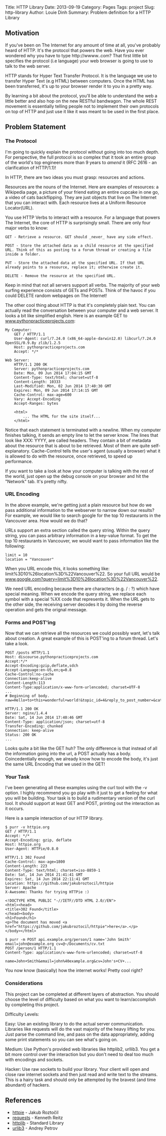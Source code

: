 Title: HTTP Library
Date: 2013-09-19
Category: Pages
Tags: project
Slug: http-library
Author: Louie Dinh
Summary: Problem definition for a HTTP Library

Motivation
----------

If you've been on The Internet for any amount of time at all, you've probably heard of HTTP. It's the protocol that powers the web.
Have you ever wondered why you have to type http://wwww.<insert your favourite website here>.com? That first little bit specifies
the protocol (i.e language) your web browser is going to use to talk to the web server. 

HTTP stands for Hyper Text Transfer Protocol. It is the language we use to transfer Hyper Text (e.g HTML) between computers. Once
the HTML has been transferred, it's up to your browser render it to you in a pretty way. 

By learning a bit about the protocol, you'll be able to understand the web a little better and also hop on the new RESTful bandwagon.
The whole REST movement is essentially telling people not to implement their own protocols on top of HTTP and just use it like
it was meant to be used in the first place. 


Problem Statement
-----------------

### The Protocol ###

I'm going to quickly explain the protocol without going into too much depth. For perspective, the full protocol is so complex that it took an entire group of the 
world's top engineers more than 9 years to _amend_ it (RFC 2616 - an clarification of HTTP/1.1)! 

In HTTP, there are two ideas you must grasp: resources and actions. 

Resources are the nouns of the Internet.  Here are examples of resources: a Wikipedia page, a picture of your friend eating an entire cupcake in one go, 
a video of cats backflipping. They are just objects that live on The Internet that you can interact with. Each resource lives at a Uniform Resource Locator(URL). 

You use HTTP Verbs to interact with a resource. For a language that powers The Internet, the core of HTTP is surprisingly small.
There are only four major verbs to know:

    GET - Retrieve a resource. GET should _never_ have any side effect. 

    POST - Store the attached data as a child resource at the specified URL. Think of this as posting to a forum thread or creating a file inside a folder.

    PUT - Store the attached data at the specified URL. If that URL already points to a resource, replace it; otherwise create it.

    DELETE - Remove the resource at the specified URL.

Keep in mind that not all servers support all verbs. The majority of your web surfing experience consists of GETs and POSTs.
Think of the havoc if you could DELETE random webpages on The Internet!

The other cool thing about HTTP is that it's completely plain text. You can actually read the conversation between your computer and a web server.
It looks a bit like simplified english. Here is an example GET to www.pythonpracticeprojects.com:

    My Computer:
        GET / HTTP/1.1
        User-Agent: curl/7.24.0 (x86_64-apple-darwin12.0) libcurl/7.24.0 OpenSSL/0.9.8y zlib/1.2.5
        Host: pythonpracticeprojects.com
        Accept: */*

    Web Server:
        HTTP/1.1 200 OK
        Server: pythonpracticeprojects.com
        Date: Mon, 09 Jun 2014 17:04:15 GMT
        Content-Type: text/html; charset=utf-8
        Content-Length: 10333
        Last-Modified: Mon, 02 Jun 2014 17:40:30 GMT
        Expires: Mon, 09 Jun 2014 17:14:15 GMT
        Cache-Control: max-age=600
        Vary: Accept-Encoding
        Accept-Ranges: bytes
        
        <html>
            ... The HTML for the site itself...
        </html>

Notice that each statement is terminated with a newline. When my computer finishes talking, it sends an empty line to let the server know.
The lines that look like XXX: YYYY, are called headers. They contain a bit of metadata about  the resource that is about to be
retrieved. Most of them are quite self-explanatory. Cache-Control tells the user's agent (usually a browser) what it is allowed to do
with the resource, once retrieved, to speed up performance. 

If you want to take a look at how your computer is talking with the rest of the world, just open up the debug console on your browser and 
hit the "Network" tab. It's pretty nifty.

### URL Encoding ###

In the above example, we're getting just a plain resource but how do we pass additional information to the webserver to narrow down our results? 
For example, we would like to search google for the top 10 restaurants in the Vancouver area. How would we do that?

URLs support an extra section called the query string. Within the query string, you can pass arbitrary information in a key-value format. 
To get the top 10 restaurants in Vancouver, we would want to pass information like the following:

    limit = 10
    location = "Vancouver"

When you URL encode this, it looks something like: limit%3D10%26location%3D%22Vancouver%22. So your full URL would be www.google.com?query=limit%3D10%26location%3D%22Vancouver%22.

We need URL encoding because there are characters (e.g. / : ?) which have special meaning. When we encode the query string, we replace each symbol with a special %XX code that represents it.
When the URL gets to the other side, the receiving server decodes it by doing the reverse operation and gets the orignal message. 

### Forms and POST'ing ###

Now that we can retrieve all the resources we could possibly want, let's talk about creation. A great example of this is POST'ing to a forum thread. Let's take a look.

    POST /posts HTTP/1.1
    Host: discourse.pythonpracticeprojects.com
    Accept:*/*
    Accept-Encoding:gzip,deflate,sdch
    Accept-Language:en-US,en;q=0.8
    Cache-Control:no-cache
    Connection:keep-alive
    Content-Length:113
    Content-Type:application/x-www-form-urlencoded; charset=UTF-8
    ...
    # Beginning of body.
    raw=Hello+to+this+wonderful+world!&topic_id=4&reply_to_post_number=&category=4&archetype=regular

    HTTP/1.1 200 OK
    Server: nginx/1.4.4
    Date: Sat, 14 Jun 2014 17:40:46 GMT
    Content-Type: application/json; charset=utf-8
    Transfer-Encoding: chunked
    Connection: keep-alive
    Status: 200 OK
    ...

Looks quite a bit like the GET huh? The only difference is that instead of all the information going into the url, a POST actually has a body. Coincedentially enough,
we already know how to encode the body, it's just the same URL Encoding that we used in the GET! 

### Your Task ###

I've been generating all these examples using the curl tool with the -v option. I highly recommend you go play with it just to get a feeling for what you
will be building. Your task is to build a rudimentary version of the curl tool. It should support at least GET and POST, printing out the interaction as it occurs.


Here is a sample interaction of our HTTP library.

    $ purr -v httpie.org
    GET / HTTP/1.1
    Accept: */*
    Accept-Encoding: gzip, deflate
    Host: httpie.org
    User-Agent: HTTPie/0.8.0

    HTTP/1.1 302 Found
    Cache-Control: max-age=1800
    Content-Length: 223
    Content-Type: text/html; charset=iso-8859-1
    Date: Sat, 14 Jun 2014 21:41:41 GMT
    Expires: Sat, 14 Jun 2014 22:11:41 GMT
    Location: https://github.com/jakubroztocil/httpie
    Server: Apache
    X-Awesome: Thanks for trying HTTPie :)

    <!DOCTYPE HTML PUBLIC "-//IETF//DTD HTML 2.0//EN">
    <html><head>
    <title>302 Found</title>
    </head><body>
    <h1>Found</h1>
    <p>The document has moved <a href="https://github.com/jakubroztocil/httpie">here</a>.</p>
    </body></html>

    $ purr -m POST api.example.org/person/1 name='John Smith' email=john@example.org cv=@~/Documents/cv.txt
    POST /person/1 HTTP/1.1
    Content-Type: application/x-www-form-urlencoded; charset=utf-8

    name=John+Smith&email=john%40example.org&cv=John's+CV+...

You now know (basically) how the internet works! Pretty cool right?

### Considerations ###

This project can be completed at different layers of abstraction. You should choose the level of difficulty based on what
you want to learn/accomplish by completing this project.

Difficulty Levels:

Easy: Use an existing library to do the actual server communication. Libraries like requests will do the vast majority of the heavy lifting for you. 
      Just parse the command line, and pass on the data appropriately, adding some print statements so you can see what's going on.

Medium: Use Python's provided web libraries like httplib2, urllib3. You get a bit more control over the interaction but you don't need to deal too much 
        with encodings and sockets.

Hacker: Use raw sockets to build your library. Your client will open and close raw internet sockets and then just read and write text to the streams. This is
        a hairy task and should only be attempted by the bravest (and time abundant) of hackers.  

References
-----------

* [httpie](https://github.com/jkbr/httpie) - Jakub Roztočil
* [requests](http://docs.python-requests.org/en/latest/) - Kenneth Reitz
* [httplib](http://docs.python.org/2/library/httplib.html) - Standard Library
* [urlib3](https://github.com/shazow/urllib3) - Andrey Petrov


